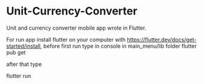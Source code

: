 # Unit-Currency-Converter
Unit and currency converter mobile app wrote in Flutter.

For run app install flutter on your computer with https://flutter.dev/docs/get-started/install, before first run type in console in main_menu/lib folder 
flutter pub get 

after that type 

flutter run
